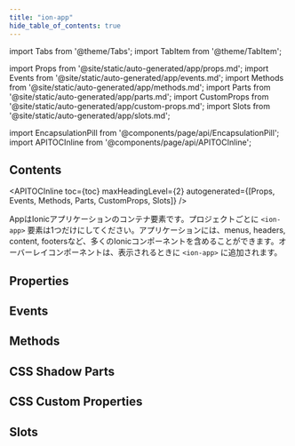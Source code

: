 ```yaml
---
title: "ion-app"
hide_table_of_contents: true
---
```

import Tabs from '@theme/Tabs';
import TabItem from '@theme/TabItem';

import Props from '@site/static/auto-generated/app/props.md';
import Events from '@site/static/auto-generated/app/events.md';
import Methods from '@site/static/auto-generated/app/methods.md';
import Parts from '@site/static/auto-generated/app/parts.md';
import CustomProps from '@site/static/auto-generated/app/custom-props.md';
import Slots from '@site/static/auto-generated/app/slots.md';

<head>
  <title>ion-app: Container Element for an Ionic Application</title>
  <meta name="description" content="ion-app is a container element for an Ionic application. Apps can have many Ionic components including menus, headers, content, and footers. Read to learn more." />
</head>

import EncapsulationPill from '@components/page/api/EncapsulationPill';
import APITOCInline from '@components/page/api/APITOCInline';



<h2 className="table-of-contents__title">Contents</h2>

<APITOCInline
  toc={toc}
  maxHeadingLevel={2}
  autogenerated={[Props, Events, Methods, Parts, CustomProps, Slots]}
/>



AppはIonicアプリケーションのコンテナ要素です。プロジェクトごとに `<ion-app>` 要素は1つだけにしてください。アプリケーションには、menus, headers, content, footersなど、多くのIonicコンポーネントを含めることができます。オーバーレイコンポーネントは、表示されるときに `<ion-app>` に追加されます。



## Properties
<Props />

## Events
<Events />

## Methods
<Methods />

## CSS Shadow Parts
<Parts />

## CSS Custom Properties
<CustomProps />

## Slots
<Slots />